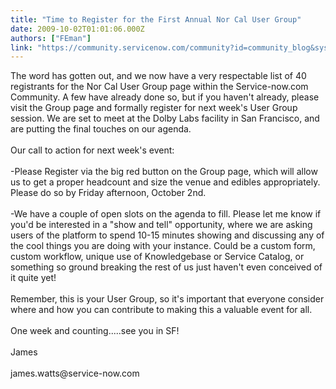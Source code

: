 ```yaml
---
title: "Time to Register for the First Annual Nor Cal User Group"
date: 2009-10-02T01:01:06.000Z
authors: ["FEman"]
link: "https://community.servicenow.com/community?id=community_blog&sys_id=2e6c6ea1dbd0dbc01dcaf3231f961979"
---
```

<p>The word has gotten out, and we now have a very respectable list of 40 registrants for the Nor Cal User Group page within the Service-now.com Community. A few have already done so, but if you haven't already, please visit the Group page and formally register for next week's User Group session. We are set to meet at the Dolby Labs facility in San Francisco, and are putting the final touches on our agenda.<br /><br />Our call to action for next week's event:<br /><br />-Please Register via the big red button on the Group page, which will allow us to get a proper headcount and size the venue and edibles appropriately. Please do so by Friday afternoon, October 2nd.<br /><br />-We have a couple of open slots on the agenda to fill. Please let me know if you'd be interested in a "show and tell" opportunity, where we are asking users of the platform to spend 10-15 minutes showing and discussing any of the cool things you are doing with your instance. Could be a custom form, custom workflow, unique use of Knowledgebase or Service Catalog, or something so ground breaking the rest of us just haven't even conceived of it quite yet! <br /><br />Remember, this is your User Group, so it's important that everyone consider where and how you can contribute to making this a valuable event for all.<br /><br />One week and counting.....see you in SF!<br /><br />James<br /><br />james.watts@service-now.com</p>